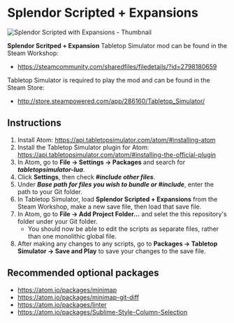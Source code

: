 # Splendor Scripted + Expansions
![Splendor Scripted with Expansions - Thumbnail](https://user-images.githubusercontent.com/66279959/170837880-99199d87-5b89-449f-97a6-87ec364c8ed5.png)

**Splendor Scritped + Expansion** Tabletop Simulator mod can be found in the Steam Workshop:
- https://steamcommunity.com/sharedfiles/filedetails/?id=2798180659

Tabletop Simulator is required to play the mod and can be found in the Steam Store:
- http://store.steampowered.com/app/286160/Tabletop_Simulator/

## Instructions
1. Install Atom: https://api.tabletopsimulator.com/atom/#installing-atom
2. Install the Tabletop Simulator plugin for Atom: https://api.tabletopsimulator.com/atom/#installing-the-official-plugin
3. In Atom, go to **File → Settings → Packages** and search for ***tabletopsimulator-lua***.
4. Click **Settings**, then check ***#include other files***.
5. Under ***Base path for files you wish to bundle or #include***, enter the path to your Git folder.
6. In Tabletop Simulator, load **Splendor Scripted + Expansions** from the Steam Workshop, make a new save file, then load that save file.
7. In Atom, go to **File → Add Project Folder...** and selet the this repository's folder under your Git folder.
   - You should now be able to edit the scripts as separate files, rather than one monolithic global file.
8. After making any changes to any scripts, go to **Packages → Tabletop Simulator → Save and Play** to save your changes to the save file.

## Recommended optional packages
- https://atom.io/packages/minimap
- https://atom.io/packages/minimap-git-diff
- https://atom.io/packages/linter
- https://atom.io/packages/Sublime-Style-Column-Selection

